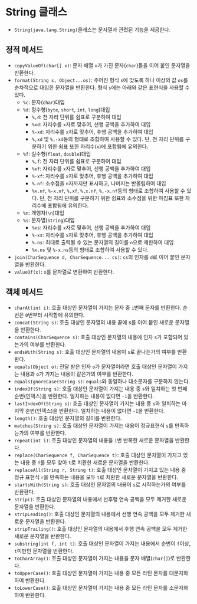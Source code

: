# String 클래스
- `String(java.lang.String)`클래스는 문자열과 관련된 기능을 제공한다.

## 정적 메서드
- `copyValueOf(char[] x)`: 문자 배열 `x`가 가진 문자(`char`)들을 이어 붙인 문자열을 반환한다.
- `format(String s, Object...os)`: 주어진 형식 `s`에 맞도록 하나 이상의 값 `os`를 순차적으로 대입한 문자열을 반환한다. 형식 `s`에는 아래와 같은 표현식을 사용할 수 있다.
  - `%c`: 문자(`char`)대입
  - `%d`: 정수형(`byte`, `short`, `int`, `long`)대입
    - `%,d`: 천 자리 단위를 쉼표로 구분하여 대입
    - `%xd`: 자리수를 `x`자로 맞추어, 선행 공백을 추가하여 대입
    - `%-xd`: 자리수를 `x`자로 맞추어, 후행 공백을 추가하여 대입
    - `%,xd` 및 `%,-xd`등의 형태로 조합하여 사용할 수 있다. 단, 천 자리 단위를 구분하기 위한 쉼표 또한 자리수(`x`)에 포함됨에 유의한다.
  - `%f`: 실수형(`float`, `double`)대입
    - `%,f`: 천 자리 단위를 쉼표로 구분하여 대입
    - `%xf`: 자리수를 `x`자로 맞추어, 선행 공백을 추가하여 대입
    - `%-xf`: 자리수를 `x`자로 맞추어, 후행 공백을 추가하여 대입
    - `%.nf`: 소수점을 `n`자까지만 표시하고, 나머지는 반올림하여 대입
    - `%x.nf`, `%-x.nf`, `%,xf`, `%,x.nf`, `%,-x.nf`등의 형태로 조합하여 사용할 수 있다. 단, 천 자리 단위를 구분하기 위한 쉼표와 소수점을 위한 마침표 또한 자리수에 포함됨에 유의한다.
  - `%n`: 개행자(`\n`)대입
  - `%s`: 문자열(`String`)대입
    - `%xs`: 자리수를 `x`자로 맞추어, 선행 공백을 추가하여 대입
    - `%-xs`: 자리수를 `x`자로 맞추어, 후행 공백을 추가하여 대입
    - `%.ns`: 최대로 출력될 수 있는 문자열의 길이를 `n`으로 제한하여 대입
    - `%x.ns` 및 `%-x.ns`등의 형태로 조합하여 사용할 수 있다.
- `join(CharSequence d, CharSequence... cs)`: `cs`의 인자를 `d`로 이어 붙인 문자열을 반환한다.
- `valueOf(x)`: `x`를 문자열로 변환하여 반환한다.

## 객체 메서드
- `charAt(int i)`: 호출 대상인 문자열이 가지는 문자 중 `i`번째 문자를 반환한다. 순번은 `0`번부터 시작함에 유의한다.
- `concat(String s)`: 호출 대상인 문자열의 내용 끝에 s를 이어 붙인 새로운 문자열을 반환한다.
- `contains(CharSequence s)`: 호출 대상인 문자열의 내용에 인자 `s`가 포함되어 있는가의 여부를 반환한다.
- `endsWith(String s)`: 호출 대상인 문자열의 내용이 `s`로 끝나는가의 여부를 반환환다.
- `equals(Object o)`: 전달 받은 인자 `o`가 문자열이라면 호출 대상인 문자열이 가지는 내용과 `o`가 가지는 내용이 같은가의 여부를 반환한다.
- `equalsIgnoreCase(String s)`: `equals`와 동일하나 대소문자를 구분하지 않는다.
- `indexOf(String s)`: 호출 대상인 문자열이 가지는 내용 중 `s`와 일치하는 첫 번째 순번(인덱스)을 반환한다. 일치하는 내용이 없다면 `-1`을 반환한다.
- `lastIndexOf(String s)`: 호출 대상인 문자열이 가지는 내용 중 `s`와 일치하는 마지막 순번(인덱스)을 반환한다. 일치하는 내용이 없다면 `-1`을 반환한다.
- `length()`: 호출 대상인 문자열의 길이를 반환한다.
- `matches(String s)`: 호출 대상인 문자열이 가지는 내용이 정규표현식 `s`를 만족하는가의 여부를 반환한다.
- `repeat(int i)`: 호출 대상인 문자열의 내용을 `i`번 반복한 새로운 문자열을 반환한다.
- `replace(CharSequence f, CharSequence t)`: 호출 대상인 문자열이 가지고 있는 내용 중 `f`를 모두 찾아 `t`로 치환한 새로운 문자열을 반환한다.
- `replaceAll(String r, String t)`: 호출 대상인 문자열이 가지고 있는 내용 중 정규 표현식 `r`을 만족하는 내용을 모두 `t`로 치환한 새로운 문자열을 반환한다.
- `startsWith(String s)`: 호출 대상인 문자열의 내용이 `s`로 시작하는가의 여부를 반환환다.
- `strip()`: 호출 대상인 문자열의 내용에서 선후행 연속 공백을 모두 제거한 새로운 문자열을 반환한다.
- `stripLeading()`: 호출 대상인 문자열의 내용에서 선행 연속 공백을 모두 제거한 새로운 문자열을 반환한다.
- `stripTrailing()`: 호출 대상인 문자열의 내용에서 후행 연속 공백을 모두 제거한 새로운 문자열을 반환한다.
- `substring(int f, int t)`: 호출 대상인 문자열이 가지는 내용에서 순번이 `f`이상, `t`미만인 문자열을 반환한다.
- `toCharArray()`: 호출 대상인 문자열이 가지는 내용을 문자 배열(`char[]`)로 반환한다.
- `toUpperCase()`: 호출 대상인 문자열이 가지는 내용 중 모든 라틴 문자를 대문자화하여 반환한다.
- `toLowerCase()`: 호출 대상인 문자열이 가지는 내용 중 모든 라틴 문자를 소문자화하여 반환한다.
